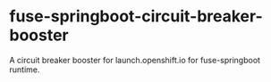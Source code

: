 # fuse-springboot-circuit-breaker-booster

A circuit breaker booster for launch.openshift.io for fuse-springboot runtime.
